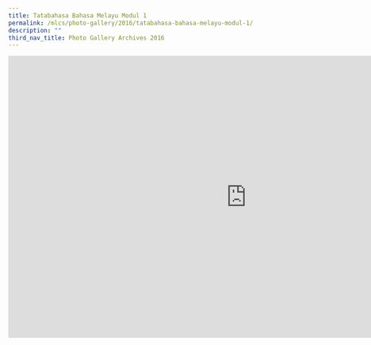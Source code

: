 ```yaml
---
title: Tatabahasa Bahasa Melayu Modul 1
permalink: /mlcs/photo-gallery/2016/tatabahasa-bahasa-melayu-modul-1/
description: ""
third_nav_title: Photo Gallery Archives 2016
---
```

<iframe allowfullscreen="true" height="569" width="960" frameborder="0" src="https://docs.google.com/presentation/d/e/2PACX-1vSJy1Wy2LEd-4CzpLbFX1RxJpLM3jfaumqt8fb61vn5KYzR_zeTU8WJkL_6GbXT3yOCNLa5l3eV-WS-/embed?start=true&amp;loop=true&amp;delayms=5000"></iframe>